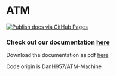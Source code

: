 # ATM
[![Publish docs via GitHub Pages](https://github.com/thieleju/ATM/actions/workflows/mkdocs-gh-pages.yml/badge.svg?branch=main)](https://github.com/thieleju/ATM/actions/workflows/mkdocs-gh-pages.yml)

### Check out our documentation [here](https://atm.node5.de/)

Download the documentation as pdf [here](https://github.com/thieleju/ATM/raw/gh-pages/docs.pdf)

Code origin is DanH957/ATM-Machine
